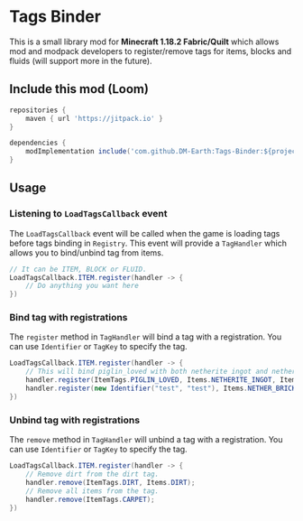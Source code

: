 # Tags Binder

This is a small library mod for **Minecraft 1.18.2 Fabric/Quilt** which allows mod and modpack developers to register/remove tags for items, blocks and fluids (will support more in the future).

## Include this mod (Loom)

```gradle
repositories {
    maven { url 'https://jitpack.io' }
}

dependencies {
	modImplementation include('com.github.DM-Earth:Tags-Binder:${project.tags_binder_version}')
}
```

## Usage

### Listening to `LoadTagsCallback` event

The `LoadTagsCallback` event will be called when the game is loading tags before tags binding in `Registry`. This event will provide a `TagHandler` which allows you to bind/unbind tag from items.

```java
// It can be ITEM, BLOCK or FLUID.
LoadTagsCallback.ITEM.register(handler -> {
    // Do anything you want here
})
```

### Bind tag with registrations

The `register` method in `TagHandler` will bind a tag with a registration. You can use `Identifier` or `TagKey` to specify the tag.

```java
LoadTagsCallback.ITEM.register(handler -> {
    // This will bind piglin_loved with both netherite ingot and netherite block.
    handler.register(ItemTags.PIGLIN_LOVED, Items.NETHERITE_INGOT, Items.NETHERITE_BLOCK);
	handler.register(new Identifier("test", "test"), Items.NETHER_BRICK);
})
```

### Unbind tag with registrations

The `remove` method in `TagHandler` will unbind a tag with a registration. You can use `Identifier` or `TagKey` to specify the tag.

```java
LoadTagsCallback.ITEM.register(handler -> {
    // Remove dirt from the dirt tag.
    handler.remove(ItemTags.DIRT, Items.DIRT);
    // Remove all items from the tag.
    handler.remove(ItemTags.CARPET);
})
```
